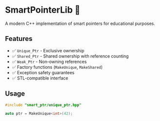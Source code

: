 # SmartPointerLib 🚀

A modern C++ implementation of smart pointers for educational purposes.

## Features
- ✅ `Unique_Ptr` - Exclusive ownership
- ✅ `Shared_Ptr` - Shared ownership with reference counting  
- ✅ `Weak_Ptr` - Non-owning references
- ✅ Factory functions (`MakeUnique`, `MakeShared`)
- ✅ Exception safety guarantees
- ✅ STL-compatible interface

## Usage
```cpp
#include "smart_ptr/unique_ptr.hpp"

auto ptr = MakeUnique<int>(42);